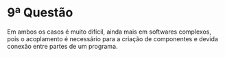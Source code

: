 # 9ª Questão

Em ambos os casos é muito difícil, ainda mais em softwares complexos,
pois o acoplamento é necessário para a criação de componentes e devida
conexão entre partes de um programa.